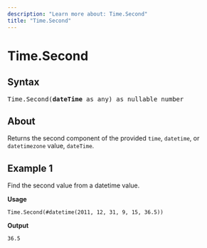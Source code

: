```yaml
---
description: "Learn more about: Time.Second"
title: "Time.Second"
---
```

# Time.Second

## Syntax

<pre>
Time.Second(<b>dateTime</b> as any) as nullable number
</pre>

## About

Returns the second component of the provided `time`, `datetime`, or `datetimezone` value, `dateTime`.

## Example 1

Find the second value from a datetime value.

**Usage**

```powerquery-m
Time.Second(#datetime(2011, 12, 31, 9, 15, 36.5))
```

**Output**

`36.5`
